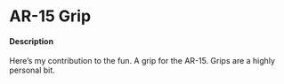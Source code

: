 # AR-15 Grip

#### Description
Here’s my contribution to the fun. A grip for the AR-15.   Grips are a highly personal bit.
